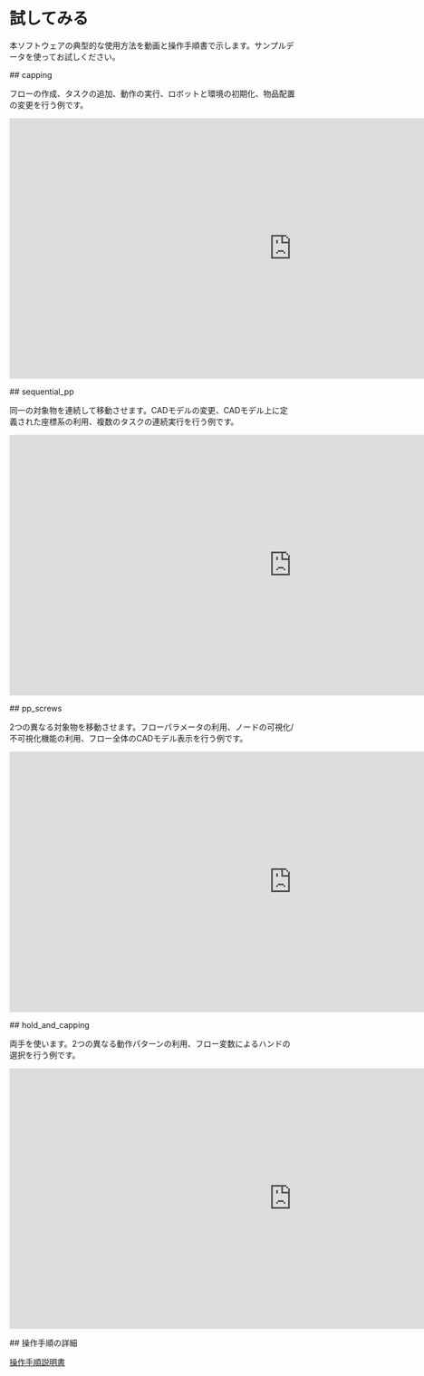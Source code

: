 # 試してみる

本ソフトウェアの典型的な使用方法を動画と操作手順書で示します。サンプルデータを使ってお試しください。


##<i class="fa fa-arrow-circle-right" aria-hidden="true"></i> capping

フローの作成、タスクの追加、動作の実行、ロボットと環境の初期化、物品配置の変更を行う例です。

<iframe width="996" height="460" src="https://www.youtube.com/embed/67yyayrwAEc" frameborder="0" allow="autoplay; encrypted-media" allowfullscreen></iframe>

##<i class="fa fa-arrow-circle-right" aria-hidden="true"></i> sequential_pp

同一の対象物を連続して移動させます。CADモデルの変更、CADモデル上に定義された座標系の利用、複数のタスクの連続実行を行う例です。

<iframe width="996" height="460" src="https://www.youtube.com/embed/B5U0wArSgrM" frameborder="0" allow="autoplay; encrypted-media" allowfullscreen></iframe>

##<i class="fa fa-arrow-circle-right" aria-hidden="true"></i> pp_screws

2つの異なる対象物を移動させます。フローパラメータの利用、ノードの可視化/不可視化機能の利用、フロー全体のCADモデル表示を行う例です。

<iframe width="996" height="460" src="https://www.youtube.com/embed/9sL2z5EBQ-o" frameborder="0" allow="autoplay; encrypted-media" allowfullscreen></iframe>

##<i class="fa fa-arrow-circle-right" aria-hidden="true"></i> hold_and_capping

両手を使います。2つの異なる動作パターンの利用、フロー変数によるハンドの選択を行う例です。

<iframe width="996" height="460" src="https://www.youtube.com/embed/rVXGSSPDEFw" frameborder="0" allow="autoplay; encrypted-media" allowfullscreen></iframe>

##<i class="fa fa-arrow-circle-right" aria-hidden="true"></i> 操作手順の詳細

<!-- <iframe width="996" height="460" src="https://www.youtube.com/embed/g85Hfz1IkC0" frameborder="0" allow="autoplay; encrypted-media" allowfullscreen></iframe> -->

[操作手順説明書](https://drive.google.com/open?id=1nsMiKyUknJ-wr6VLQiJ2PZQdtpcKUAzD)

<!-- ## Commands -->

<!-- * `mkdocs new [dir-name]` - Create a new project. -->
<!-- * `mkdocs serve` - Start the live-reloading docs server. -->
<!-- * `mkdocs build` - Build the documentation site. -->
<!-- * `mkdocs help` - Print this help message. -->

<!-- ## Project layout -->

<!--     mkdocs.yml    # The configuration file. -->
<!--     docs/ -->
<!--         index.md  # The documentation homepage. -->
<!--         ...       # Other markdown pages, images and other files. -->

